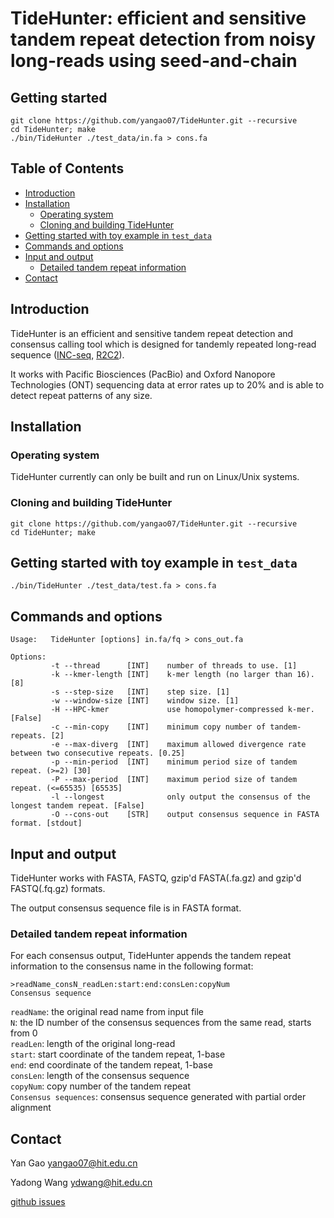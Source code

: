 # TideHunter: efficient and sensitive tandem repeat detection from noisy long-reads using seed-and-chain

## Getting started
	git clone https://github.com/yangao07/TideHunter.git --recursive
	cd TideHunter; make
	./bin/TideHunter ./test_data/in.fa > cons.fa

## Table of Contents

- [Introduction](#introduction)
- [Installation](#install)
  - [Operating system](#os)
  - [Cloning and building TideHunter](#build)
- [Getting started with toy example in `test_data`](#start)
- [Commands and options](#cmd)
- [Input and output](#input_output)
  - [Detailed tandem repeat information](#information)
- [Contact](#contact)

## <a name="introduction"></a>Introduction
TideHunter is an efficient and sensitive tandem repeat detection and
consensus calling tool which is designed for tandemly repeated
long-read sequence ([INC-seq](https://doi.org/10.1186/s13742-016-0140-7),
[R2C2](https://doi.org/10.1073/pnas.1806447115)). 

It works with Pacific Biosciences (PacBio) and 
Oxford Nanopore Technologies (ONT) sequencing data at error rates 
up to 20% and is able to detect repeat patterns of any size.

## <a name="install"></a>Installation
### <a name="os"></a>Operating system
TideHunter currently can only be built and run on Linux/Unix systems.

### <a name="build"></a>Cloning and building TideHunter
```
git clone https://github.com/yangao07/TideHunter.git --recursive
cd TideHunter; make
```

## <a name="start"></a>Getting started with toy example in `test_data`
```
./bin/TideHunter ./test_data/test.fa > cons.fa
```

## <a name="cmd"></a>Commands and options
```
Usage:   TideHunter [options] in.fa/fq > cons_out.fa

Options: 
         -t --thread      [INT]    number of threads to use. [1]
         -k --kmer-length [INT]    k-mer length (no larger than 16). [8]
         -s --step-size   [INT]    step size. [1]
         -w --window-size [INT]    window size. [1]
         -H --HPC-kmer             use homopolymer-compressed k-mer. [False]
         -c --min-copy    [INT]    minimum copy number of tandem-repeats. [2]
         -e --max-diverg  [INT]    maximum allowed divergence rate between two consecutive repeats. [0.25]
         -p --min-period  [INT]    minimum period size of tandem repeat. (>=2) [30]
         -P --max-period  [INT]    maximum period size of tandem repeat. (<=65535) [65535]
         -l --longest              only output the consensus of the longest tandem repeat. [False]
         -O --cons-out    [STR]    output consensus sequence in FASTA format. [stdout]

```

## <a name="input_output"></a>Input and output
TideHunter works with FASTA, FASTQ, gzip'd FASTA(.fa.gz) and gzip'd FASTQ(.fq.gz) formats.

The output consensus sequence file is in FASTA format.

### <a name="information"></a>Detailed tandem repeat information 
For each consensus output, TideHunter appends the tandem repeat information 
to the consensus name in the following format:

```
>readName_consN_readLen:start:end:consLen:copyNum
Consensus sequence
```
`readName`: the original read name from input file \
`N`: the ID number of the consensus sequences from the same read, starts from 0\
`readLen`: length of the original long-read\
`start`: start coordinate of the tandem repeat, 1-base\
`end`: end coordinate of the tandem repeat, 1-base\
`consLen`: length of the consensus sequence\
`copyNum`:  copy number of the tandem repeat\
`Consensus sequences`: consensus sequence generated with partial order alignment


## <a name="contact"></a>Contact
Yan Gao yangao07@hit.edu.cn

Yadong Wang ydwang@hit.edu.cn

[github issues](https://github.com/yangao07/TideHunter/issues)
